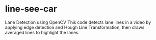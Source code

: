 # line-see-car
 Lane Detection using OpenCV This code detects lane lines in a video by applying edge detection and Hough Line Transformation, then draws averaged lines to highlight the lanes.
